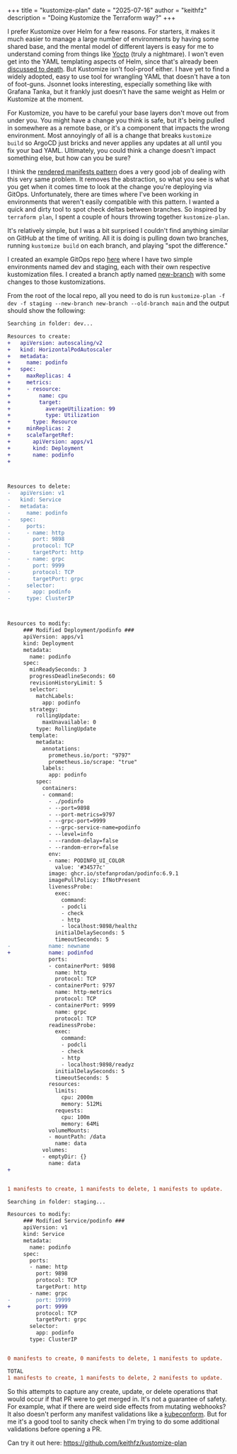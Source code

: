 +++
title = "kustomize-plan"
date = "2025-07-16"
author = "keithfz"
description = "Doing Kustomize the Terraform way?"
+++

I prefer Kustomize over Helm for a few reasons. For starters, it makes it much easier to manage a large number of environments by having some shared base, and the mental model of different layers is easy for me to understand coming from things like [Yocto](https://docs.yoctoproject.org/overview-manual/yp-intro.html#the-yocto-project-layer-model) (truly a nightmare). I won't even get into the YAML templating aspects of Helm, since that's already been [discussed to death](https://ruudvanasseldonk.com/2023/01/11/the-yaml-document-from-hell#templating-yaml-is-a-terrible-terrible-idea). But Kustomize isn't fool-proof either. I have yet to find a widely adopted, easy to use tool for wrangling YAML that doesn't have a ton of foot-guns. Jsonnet looks interesting, especially something like with Grafana Tanka, but it frankly just doesn't have the same weight as Helm or Kustomize at the moment.

For Kustomize, you have to be careful your base layers don't move out from under you. You might have a change you think is safe, but it's being pulled in somewhere as a remote base, or it's a component that impacts the wrong environment. Most annoyingly of all is a change that breaks `kustomize build` so ArgoCD just bricks and never applies any updates at all until you fix your bad YAML. Ultimately, you could think a change doesn't impact something else, but how can you be sure? 

I think the [rendered manifests pattern](https://akuity.io/blog/the-rendered-manifests-pattern) does a very good job of dealing with this very same problem. It removes the abstraction, so what you see is what you get when it comes time to look at the change you're deploying via GitOps. Unfortunately, there are times where I've been working in environments that weren't easily compatible with this pattern. I wanted a quick and dirty tool to spot check deltas between branches. So inspired by `terraform plan`, I spent a couple of hours throwing together `kustomize-plan`.

It's relatively simple, but I was a bit surprised I couldn't find anything similar on GitHub at the time of writing. All it is doing is pulling down two branches, running `kustomize build` on each branch, and playing "spot the difference."

I created an example GitOps repo [here](https://github.com/keithfz/test-gitops) where I have two simple environments named dev and staging, each with their own respective kustomization files. I created a branch aptly named [new-branch](https://github.com/keithfz/test-gitops/tree/new-branch) with some changes to those kustomizations.

From the root of the local repo, all you need to do is run `kustomize-plan -f dev -f staging --new-branch new-branch --old-branch main` and the output should show the following:

```diff
Searching in folder: dev...

Resources to create:
+	apiVersion: autoscaling/v2
+	kind: HorizontalPodAutoscaler
+	metadata:
+	  name: podinfo
+	spec:
+	  maxReplicas: 4
+	  metrics:
+	  - resource:
+	      name: cpu
+	      target:
+	        averageUtilization: 99
+	        type: Utilization
+	    type: Resource
+	  minReplicas: 2
+	  scaleTargetRef:
+	    apiVersion: apps/v1
+	    kind: Deployment
+	    name: podinfo
+



Resources to delete:
-	apiVersion: v1
-	kind: Service
-	metadata:
-	  name: podinfo
-	spec:
-	  ports:
-	  - name: http
-	    port: 9898
-	    protocol: TCP
-	    targetPort: http
-	  - name: grpc
-	    port: 9999
-	    protocol: TCP
-	    targetPort: grpc
-	  selector:
-	    app: podinfo
-	  type: ClusterIP



Resources to modify:
	 ### Modified Deployment/podinfo ###
 	 apiVersion: apps/v1
 	 kind: Deployment
 	 metadata:
 	   name: podinfo
 	 spec:
 	   minReadySeconds: 3
 	   progressDeadlineSeconds: 60
 	   revisionHistoryLimit: 5
 	   selector:
 	     matchLabels:
 	       app: podinfo
 	   strategy:
 	     rollingUpdate:
 	       maxUnavailable: 0
 	     type: RollingUpdate
 	   template:
 	     metadata:
 	       annotations:
 	         prometheus.io/port: "9797"
 	         prometheus.io/scrape: "true"
 	       labels:
 	         app: podinfo
 	     spec:
 	       containers:
 	       - command:
 	         - ./podinfo
 	         - --port=9898
 	         - --port-metrics=9797
 	         - --grpc-port=9999
 	         - --grpc-service-name=podinfo
 	         - --level=info
 	         - --random-delay=false
 	         - --random-error=false
 	         env:
 	         - name: PODINFO_UI_COLOR
 	           value: '#34577c'
 	         image: ghcr.io/stefanprodan/podinfo:6.9.1
 	         imagePullPolicy: IfNotPresent
 	         livenessProbe:
 	           exec:
 	             command:
 	             - podcli
 	             - check
 	             - http
 	             - localhost:9898/healthz
 	           initialDelaySeconds: 5
 	           timeoutSeconds: 5
-	         name: newname
+	         name: podinfod
 	         ports:
 	         - containerPort: 9898
 	           name: http
 	           protocol: TCP
 	         - containerPort: 9797
 	           name: http-metrics
 	           protocol: TCP
 	         - containerPort: 9999
 	           name: grpc
 	           protocol: TCP
 	         readinessProbe:
 	           exec:
 	             command:
 	             - podcli
 	             - check
 	             - http
 	             - localhost:9898/readyz
 	           initialDelaySeconds: 5
 	           timeoutSeconds: 5
 	         resources:
 	           limits:
 	             cpu: 2000m
 	             memory: 512Mi
 	           requests:
 	             cpu: 100m
 	             memory: 64Mi
 	         volumeMounts:
 	         - mountPath: /data
 	           name: data
 	       volumes:
 	       - emptyDir: {}
 	         name: data
+


1 manifests to create, 1 manifests to delete, 1 manifests to update.

Searching in folder: staging...

Resources to modify:
	 ### Modified Service/podinfo ###
 	 apiVersion: v1
 	 kind: Service
 	 metadata:
 	   name: podinfo
 	 spec:
 	   ports:
 	   - name: http
 	     port: 9898
 	     protocol: TCP
 	     targetPort: http
 	   - name: grpc
-	     port: 19999
+	     port: 9999
 	     protocol: TCP
 	     targetPort: grpc
 	   selector:
 	     app: podinfo
 	   type: ClusterIP


0 manifests to create, 0 manifests to delete, 1 manifests to update.

TOTAL
1 manifests to create, 1 manifests to delete, 2 manifests to update.
```

So this attempts to capture any create, update, or delete operations that would occur if that PR were to get merged in. It's not a guarantee of safety. For example, what if there are weird side effects from mutating webhooks? It also doesn't perform any manifest validations like a [kubeconform](https://github.com/yannh/kubeconform). But for me it's a good tool to sanity check when I'm trying to do some additional validations before opening a PR.

Can try it out here: https://github.com/keithfz/kustomize-plan

